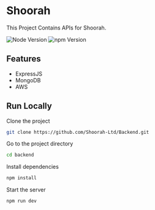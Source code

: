 # Shoorah

This Project Contains APIs for Shoorah.

![Node Version](https://img.shields.io/badge/Node-v20.10.0-yellow)
![npm Version](https://img.shields.io/badge/NPM-10.4.0-lightgrey)

## Features

- ExpressJS
- MongoDB
- AWS

## Run Locally

Clone the project

```bash
git clone https://github.com/Shoorah-Ltd/Backend.git
```

Go to the project directory

```bash
cd backend
```

Install dependencies

```bash
npm install
```

Start the server

```bash
npm run dev
```
